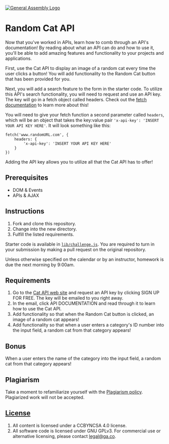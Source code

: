 [![General Assembly Logo](https://camo.githubusercontent.com/1a91b05b8f4d44b5bbfb83abac2b0996d8e26c92/687474703a2f2f692e696d6775722e636f6d2f6b6538555354712e706e67)](https://generalassemb.ly/education/web-development-immersive)

# Random Cat API

Now that you've worked in APIs, learn how to comb through an API's documentation! By reading about what an API can do and how to use it, you'll be able to add amazing features and functionality to your projects and applications.

First, use the Cat API to display an image of a random cat every time the user clicks a button! You will add functionality to the Random Cat button that has been provided for you.

Next, you will add a search feature to the form in the starter code. To utilize this API's search functionality, you will need to request and use an API key. The key will go in a fetch object called headers. Check out the [fetch documentation](https://developer.mozilla.org/en-US/docs/Web/API/Fetch_API/Using_Fetch) to learn more about this!

You will need to give your fetch function a second parameter called `headers`, which will be an object that takes the key:value pair `'x-api-key': 'INSERT YOUR API KEY HERE'`. It will look something like this:

```
fetch('www.randomURL.com', {
    headers: {
        'x-api-key': 'INSERT YOUR API KEY HERE'
    }
})
```

Adding the API key allows you to utilize all that the Cat API has to offer!

## Prerequisites

* DOM & Events
* APIs & AJAX

## Instructions

1. Fork and clone this repository.
2. Change into the new directory.
3. Fulfill the listed requirements.

Starter code is available in [`lib/challenge.js`](lib/challenge.js). You are
required to turn in your submission by making a pull request on the original
repository.

Unless otherwise specified on the calendar or by an instructor, homework is due
the next morning by 9:00am.

## Requirements

1. Go to the [Cat API web site](https://thecatapi.com/) and request an API key by clicking SIGN UP FOR FREE. The key will be emailed to you right away.
2. In the email, click API DOCUMENTATION and read through it to learn how to use the Cat API.
3. Add functionality so that when the Random Cat button is clicked, an image of a random cat appears!
4. Add functionality so that when a user enters a category's ID number into the input field, a random cat from that category appears!

## Bonus

When a user enters the name of the category into the input field, a random cat from that category appears!

## Plagiarism

Take a moment to refamiliarize yourself with the [Plagiarism policy](https://git.generalassemb.ly/DC-WDI/Administrative/blob/master/plagiarism.md). Plagiarized work will not be accepted.

## [License](LICENSE)

1.  All content is licensed under a CC­BY­NC­SA 4.0 license.
2.  All software code is licensed under GNU GPLv3. For commercial use or
    alternative licensing, please contact legal@ga.co.
